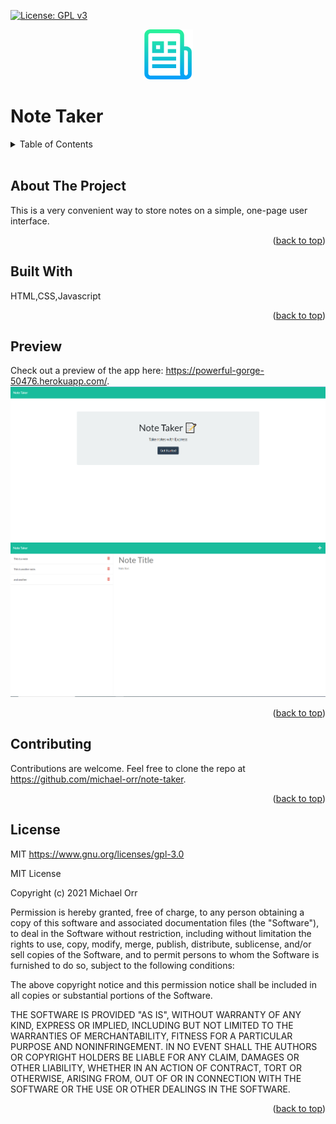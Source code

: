 
  <div id="top"></div>
  
  [![License: GPL v3](https://img.shields.io/badge/License-GPLv3-blue.svg)](https://www.gnu.org/licenses/gpl-3.0)
  
  <div align="center">
  <img src="./Assets/readmelogo.png" alt="Logo" width="80" height="80">
</div>
  <h1>Note Taker</h2>

  <!-- TABLE OF CONTENTS -->
  <details>
  <summary>Table of Contents</summary>
  <ol>
    <li><a href="#about-the-project">About The Project</a></li>
    <li><a href="#built-with">Built With</a></li>
    <li><a href="#preview">Preview</a></li>
    <li><a href="#contributing">Contributing</a></li>
    <li><a href="#license">License</a></li>
  </ol>
</details>
</br>


  ## About The Project
  This is a very convenient way to store notes on a simple, one-page user interface.  
  <p align="right">(<a href="#top">back to top</a>)</p>

  ## Built With
  HTML,CSS,Javascript
  <p align="right">(<a href="#top">back to top</a>)</p>

  ## Preview
  Check out a preview of the app here: https://powerful-gorge-50476.herokuapp.com/.
  ![This is a preview of the start page.](./Assets/start-page.PNG) 
  ![This is a preview of note taker.](./Assets/notes-page.PNG) 

  <p align="right">(<a href="#top">back to top</a>)</p>

  ## Contributing
  Contributions are welcome.  Feel free to clone the repo at https://github.com/michael-orr/note-taker.
  <p align="right">(<a href="#top">back to top</a>)</p>


  ## License
  MIT https://www.gnu.org/licenses/gpl-3.0
  
  
MIT License

Copyright (c) 2021 Michael Orr

Permission is hereby granted, free of charge, to any person obtaining a copy
of this software and associated documentation files (the "Software"), to deal
in the Software without restriction, including without limitation the rights
to use, copy, modify, merge, publish, distribute, sublicense, and/or sell
copies of the Software, and to permit persons to whom the Software is
furnished to do so, subject to the following conditions:

The above copyright notice and this permission notice shall be included in all
copies or substantial portions of the Software.

THE SOFTWARE IS PROVIDED "AS IS", WITHOUT WARRANTY OF ANY KIND, EXPRESS OR
IMPLIED, INCLUDING BUT NOT LIMITED TO THE WARRANTIES OF MERCHANTABILITY,
FITNESS FOR A PARTICULAR PURPOSE AND NONINFRINGEMENT. IN NO EVENT SHALL THE
AUTHORS OR COPYRIGHT HOLDERS BE LIABLE FOR ANY CLAIM, DAMAGES OR OTHER
LIABILITY, WHETHER IN AN ACTION OF CONTRACT, TORT OR OTHERWISE, ARISING FROM,
OUT OF OR IN CONNECTION WITH THE SOFTWARE OR THE USE OR OTHER DEALINGS IN THE
SOFTWARE.
  <p align="right">(<a href="#top">back to top</a>)</p>
  
